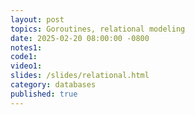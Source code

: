 ```yaml
---
layout: post
topics: Goroutines, relational modeling
date: 2025-02-20 08:00:00 -0800
notes1: 
code1: 
video1: 
slides: /slides/relational.html
category: databases
published: true
---
```

